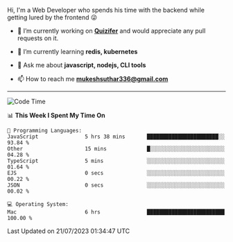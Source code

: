 Hi, I'm a Web Developer who spends his time with the backend while getting lured by the frontend 😜

- 🔭 I’m currently working on **[Quizifer](https://github.com/SutharMukesh/Quizifer/)** and would appreciate any pull requests on it.

- 🌱 I’m currently learning **redis, kubernetes**

- 💬 Ask me about **javascript, nodejs, CLI tools**

- 📫 How to reach me **mukeshsuthar336@gmail.com**

---
<!--START_SECTION:waka-->
![Code Time](http://img.shields.io/badge/Code%20Time-2%2C384%20hrs%2043%20mins-blue)

📊 **This Week I Spent My Time On** 

```text
💬 Programming Languages: 
JavaScript               5 hrs 38 mins       ███████████████████████░░   93.84 % 
Other                    15 mins             █░░░░░░░░░░░░░░░░░░░░░░░░   04.28 % 
TypeScript               5 mins              ░░░░░░░░░░░░░░░░░░░░░░░░░   01.64 % 
EJS                      0 secs              ░░░░░░░░░░░░░░░░░░░░░░░░░   00.22 % 
JSON                     0 secs              ░░░░░░░░░░░░░░░░░░░░░░░░░   00.02 % 

💻 Operating System: 
Mac                      6 hrs               █████████████████████████   100.00 % 
```


 Last Updated on 21/07/2023 01:34:47 UTC
<!--END_SECTION:waka-->
